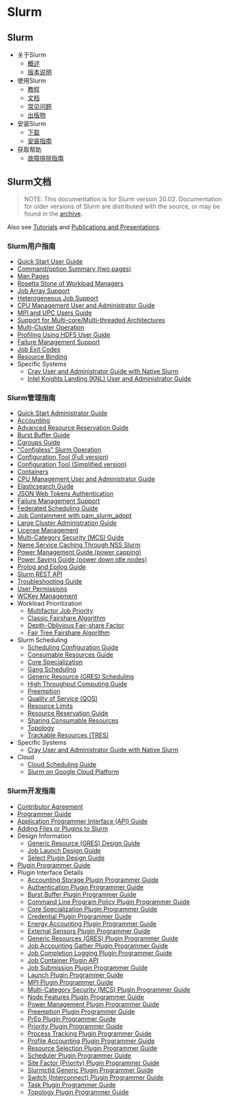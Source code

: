 # Slurm

## Slurm

+ 关于Slurm
    + [概述](slurm-overview.md)
    + [版本说明](https://slurm.schedmd.com/news.html)
+ 使用Slurm
    + [教程](slurm-tutorial.md)
    + [文档](slurm-doc.md)
    + [常见问题](https://slurm.schedmd.com/faq.html)
    + [出版物](https://slurm.schedmd.com/publications.html)
+ 安装Slurm
    + [下载](slurm-download.md)
    + [安装指南](https://slurm.schedmd.com/quickstart_admin.html)
+ 获取帮助
    + [故障排除指南](https://slurm.schedmd.com/troubleshoot.html)

## Slurm文档

> NOTE: This documentation is for Slurm version 20.02.
  Documentation for older versions of Slurm are distributed with the source, or may be found in the [archive](https://slurm.schedmd.com/archive/).

Also see [Tutorials](https://slurm.schedmd.com/tutorials.html) and [Publications and Presentations](https://slurm.schedmd.com/publications.html).

### Slurm用户指南

+ [Quick Start User Guide](https://slurm.schedmd.com/quickstart.html)
+ [Command/option Summary (two pages)](https://slurm.schedmd.com/pdfs/summary.pdf)
+ [Man Pages](https://slurm.schedmd.com/man_index.html)
+ [Rosetta Stone of Workload Managers](https://slurm.schedmd.com/rosetta.html)
+ [Job Array Support](https://slurm.schedmd.com/job_array.html)
+ [Heterogeneous Job Support](https://slurm.schedmd.com/heterogeneous_jobs.html)
+ [CPU Management User and Administrator Guide](https://slurm.schedmd.com/cpu_management.html)
+ [MPI and UPC Users Guide](https://slurm.schedmd.com/mpi_guide.html)
+ [Support for Multi-core/Multi-threaded Architectures](https://slurm.schedmd.com/mc_support.html)
+ [Multi-Cluster Operation](https://slurm.schedmd.com/multi_cluster.html)
+ [Profiling Using HDF5 User Guide](https://slurm.schedmd.com/hdf5_profile_user_guide.html)
+ [Failure Management Support](https://slurm.schedmd.com/nonstop.html)
+ [Job Exit Codes](https://slurm.schedmd.com/job_exit_code.html)
+ [Resource Binding](https://slurm.schedmd.com/resource_binding.html)
+ Specific Systems
    + [Cray User and Administrator Guide with Native Slurm](https://slurm.schedmd.com/cray.html)
    + [Intel Knights Landing (KNL) User and Administrator Guide](https://slurm.schedmd.com/intel_knl.html)

### Slurm管理指南

+ [Quick Start Administrator Guide](https://slurm.schedmd.com/quickstart_admin.html)
+ [Accounting](https://slurm.schedmd.com/accounting.html)
+ [Advanced Resource Reservation Guide](https://slurm.schedmd.com/reservations.html)
+ [Burst Buffer Guide](https://slurm.schedmd.com/burst_buffer.html)
+ [Cgroups Guide](https://slurm.schedmd.com/cgroups.html)
+ ["Configless" Slurm Operation](https://slurm.schedmd.com/configless_slurm.html)
+ [Configuration Tool (Full version)](https://slurm.schedmd.com/configurator.html)
+ [Configuration Tool (Simplified version)](https://slurm.schedmd.com/configurator.easy.html)
+ [Containers](https://slurm.schedmd.com/containers.html)
+ [CPU Management User and Administrator Guide](https://slurm.schedmd.com/cpu_management.html)
+ [Elasticsearch Guide](https://slurm.schedmd.com/elasticsearch.html)
+ [JSON Web Tokens Authentication](https://slurm.schedmd.com/jwt.html)
+ [Failure Management Support](https://slurm.schedmd.com/nonstop.html)
+ [Federated Scheduling Guide](https://slurm.schedmd.com/federation.html)
+ [Job Containment with pam_slurm_adopt](https://slurm.schedmd.com/pam_slurm_adopt.html)
+ [Large Cluster Administration Guide](https://slurm.schedmd.com/big_sys.html)
+ [License Management](https://slurm.schedmd.com/licenses.html)
+ [Multi-Category Security (MCS) Guide](https://slurm.schedmd.com/mcs.html)
+ [Name Service Caching Through NSS Slurm](https://slurm.schedmd.com/nss_slurm.html)
+ [Power Management Guide (power capping)](https://slurm.schedmd.com/power_mgmt.html)
+ [Power Saving Guide (power down idle nodes)](https://slurm.schedmd.com/power_save.html)
+ [Prolog and Epilog Guide](https://slurm.schedmd.com/prolog_epilog.html)
+ [Slurm REST API](https://slurm.schedmd.com/rest.html)
+ [Troubleshooting Guide](https://slurm.schedmd.com/troubleshoot.html)
+ [User Permissions](https://slurm.schedmd.com/user_permissions.html)
+ [WCKey Management](https://slurm.schedmd.com/wckey.html)
+ Workload Prioritization
    + [Multifactor Job Priority](https://slurm.schedmd.com/priority_multifactor.html)
    + [Classic Fairshare Algorithm](https://slurm.schedmd.com/classic_fair_share.html)
    + [Depth-Oblivious Fair-share Factor](https://slurm.schedmd.com/priority_multifactor3.html)
    + [Fair Tree Fairshare Algorithm](https://slurm.schedmd.com/fair_tree.html)
+ Slurm Scheduling
    + [Scheduling Configuration Guide](https://slurm.schedmd.com/sched_config.html)
    + [Consumable Resources Guide](https://slurm.schedmd.com/cons_res.html)
    + [Core Specialization](https://slurm.schedmd.com/core_spec.html)
    + [Gang Scheduling](https://slurm.schedmd.com/gang_scheduling.html)
    + [Generic Resource (GRES) Scheduling](https://slurm.schedmd.com/gres.html)
    + [High Throughput Computing Guide](https://slurm.schedmd.com/high_throughput.html)
    + [Preemption](https://slurm.schedmd.com/preempt.html)
    + [Quality of Service (QOS)](https://slurm.schedmd.com/qos.html)
    + [Resource Limits](https://slurm.schedmd.com/resource_limits.html)
    + [Resource Reservation Guide](https://slurm.schedmd.com/reservations.html)
    + [Sharing Consumable Resources](https://slurm.schedmd.com/cons_res_share.html)
    + [Topology](https://slurm.schedmd.com/topology.html)
    + [Trackable Resources (TRES)](https://slurm.schedmd.com/tres.html)
+ Specific Systems
    + [Cray User and Administrator Guide with Native Slurm](https://slurm.schedmd.com/cray.html)
+ Cloud
    + [Cloud Scheduling Guide](https://slurm.schedmd.com/elastic_computing.html)
    + [Slurm on Google Cloud Platform](https://github.com/schedmd/slurm-gcp)

### Slurm开发指南

+ [Contributor Agreement](https://slurm.schedmd.com/contributor.html)
+ [Programmer Guide](https://slurm.schedmd.com/programmer_guide.html)
+ [Application Programmer Interface (API) Guide](https://slurm.schedmd.com/api.html)
+ [Adding Files or Plugins to Slurm](https://slurm.schedmd.com/add.html)
+ Design Information
    + [Generic Resource (GRES) Design Guide](https://slurm.schedmd.com/gres_design.html)
    + [Job Launch Design Guide](https://slurm.schedmd.com/job_launch.html)
    + [Select Plugin Design Guide](https://slurm.schedmd.com/select_design.html)
+ [Plugin Programmer Guide](https://slurm.schedmd.com/plugins.html)
+ Plugin Interface Details
    + [Accounting Storage Plugin Programmer Guide](https://slurm.schedmd.com/accounting_storageplugins.html)
    + [Authentication Plugin Programmer Guide](https://slurm.schedmd.com/authplugins.html)
    + [Burst Buffer Plugin Programmer Guide](https://slurm.schedmd.com/bb_plugins.html)
    + [Command Line Program Policy Plugin Programmer Guide](https://slurm.schedmd.com/cli_filter_plugins.html)
    + [Core Specialization Plugin Programmer Guide](https://slurm.schedmd.com/core_spec_plugins.html)
    + [Credential Plugin Programmer Guide](https://slurm.schedmd.com/cred_plugins.html)
    + [Energy Accounting Plugin Programmer Guide](https://slurm.schedmd.com/acct_gather_energy_plugins.html)
    + [External Sensors Plugin Programmer Guide](https://slurm.schedmd.com/ext_sensorsplugins.html)
    + [Generic Resources (GRES) Plugin Programmer Guide](https://slurm.schedmd.com/gres_plugins.html)
    + [Job Accounting Gather Plugin Programmer Guide](https://slurm.schedmd.com/jobacct_gatherplugins.html)
    + [Job Completion Logging Plugin Programmer Guide](https://slurm.schedmd.com/jobcompplugins.html)
    + [Job Container Plugin API](https://slurm.schedmd.com/job_container_plugins.html)
    + [Job Submission Plugin Programmer Guide](https://slurm.schedmd.com/job_submit_plugins.html)
    + [Launch Plugin Programmer Guide](https://slurm.schedmd.com/launch_plugins.html)
    + [MPI Plugin Programmer Guide](https://slurm.schedmd.com/mpiplugins.html)
    + [Multi-Category Security (MCS) Plugin Programmer Guide](https://slurm.schedmd.com/mcs_plugins.html)
    + [Node Features Plugin Programmer Guide](https://slurm.schedmd.com/node_features_plugins.html)
    + [Power Management Plugin Programmer Guide](https://slurm.schedmd.com/power_plugins.html)
    + [Preemption Plugin Programmer Guide](https://slurm.schedmd.com/preemption_plugins.html)
    + [PrEp Plugin Programmer Guide](https://slurm.schedmd.com/prep_plugins.html)
    + [Priority Plugin Programmer Guide](https://slurm.schedmd.com/priority_plugins.html)
    + [Process Tracking Plugin Programmer Guide](https://slurm.schedmd.com/proctrack_plugins.html)
    + [Profile Accounting Plugin Programmer Guide](https://slurm.schedmd.com/acct_gather_profile_plugins.html)
    + [Resource Selection Plugin Programmer Guide](https://slurm.schedmd.com/selectplugins.html)
    + [Scheduler Plugin Programmer Guide](https://slurm.schedmd.com/schedplugins.html)
    + [Site Factor (Priority) Plugin Programmer Guide](https://slurm.schedmd.com/site_factor.html)
    + [Slurmctld Generic Plugin Programmer Guide](https://slurm.schedmd.com/slurmctld_plugstack.html)
    + [Switch (Interconnect) Plugin Programmer Guide](https://slurm.schedmd.com/switchplugins.html)
    + [Task Plugin Programmer Guide](https://slurm.schedmd.com/taskplugins.html)
    + [Topology Plugin Programmer Guide](https://slurm.schedmd.com/topology_plugin.html)




